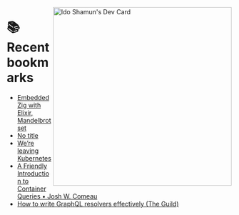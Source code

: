 <a href="https://app.daily.dev/idoshamun"><img src="https://api.daily.dev/devcards/v2/28849d86070e4c099c877ab6837c61f0.png?type=default&r=auy" align="right" width="400" alt="Ido Shamun's Dev Card"/></a>

# 📚 Recent bookmarks
<!-- BOOKMARKS:START -->
- [Embedded Zig with Elixir, Mandelbrot set](https://app.daily.dev/posts/0cDPCfbne?utm_source=rss&utm_medium=bookmarks&utm_campaign=28849d86070e4c099c877ab6837c61f0)
- [No title](https://app.daily.dev/posts/f9qnw5MEW?utm_source=rss&utm_medium=bookmarks&utm_campaign=28849d86070e4c099c877ab6837c61f0)
- [We’re leaving Kubernetes](https://app.daily.dev/posts/mnoVOf1bd?utm_source=rss&utm_medium=bookmarks&utm_campaign=28849d86070e4c099c877ab6837c61f0)
- [A Friendly Introduction to Container Queries • Josh W. Comeau](https://app.daily.dev/posts/VXGGvqH4s?utm_source=rss&utm_medium=bookmarks&utm_campaign=28849d86070e4c099c877ab6837c61f0)
- [How to write GraphQL resolvers effectively &lpar;The Guild&rpar;](https://app.daily.dev/posts/ddGXxJb7g?utm_source=rss&utm_medium=bookmarks&utm_campaign=28849d86070e4c099c877ab6837c61f0)
<!-- BOOKMARKS:END -->
